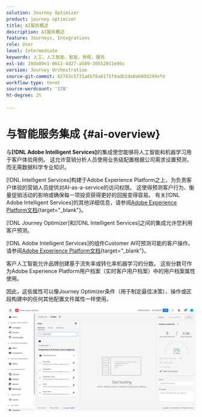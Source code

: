 ```yaml
---
solution: Journey Optimizer
product: journey optimizer
title: AI服务概述
description: AI服务概述
feature: Journeys, Integrations
role: User
level: Intermediate
keywords: 人工，人工智能，智能，旅程，服务
exl-id: 20da09e1-0611-4d27-a589-30552011e06c
version: Journey Orchestration
source-git-commit: 62783c5731a8b78a8171fdadb1da8a680d249efd
workflow-type: tm+mt
source-wordcount: '178'
ht-degree: 2%

---
```


# 与智能服务集成 {#ai-overview}

与&#x200B;**[!DNL Adobe Intelligent Services]**&#x200B;的集成使您能够将人工智能和机器学习用于客户体验用例。 这允许营销分析人员使用业务级配置根据公司需求设置预测，而无需数据科学专业知识。

[!DNL Intelligent Services]构建于Adobe Experience Platform之上，为负责客户体验的营销人员提供对AI-as-a-service的访问权限。 这使得预测客户行为、衡量促销活动的影响或确保每一项投资获得更好的回报变得容易。 有关[!DNL Adobe Intelligent Services]的其他详细信息，请参阅[Adobe Experience Platform文档](https://experienceleague.adobe.com/docs/experience-platform/intelligent-services/home.html){target="_blank"}。

[!DNL Journey Optimizer]和[!DNL Intelligent Services]之间的集成允许您利用客户预测。

[!DNL Adobe Intelligent Services]的组件Customer AI可预测可能的客户操作。 请参阅[Adobe Experience Platform文档](https://experienceleague.adobe.com/docs/experience-platform/intelligent-services/customer-ai/overview.html){target="_blank"}。

客户人工智能允许品牌创建基于流失率或转化率机器学习的分数。 这些分数可作为Adobe Experience Platform用户档案（实时客户用户档案）中的用户档案属性使用。

因此，这些属性可以像Journey Optimizer条件（用于制定最佳决策）、操作或区段构建中的任何其他配置文件属性一样使用。

![](assets/customer-ai.png)
